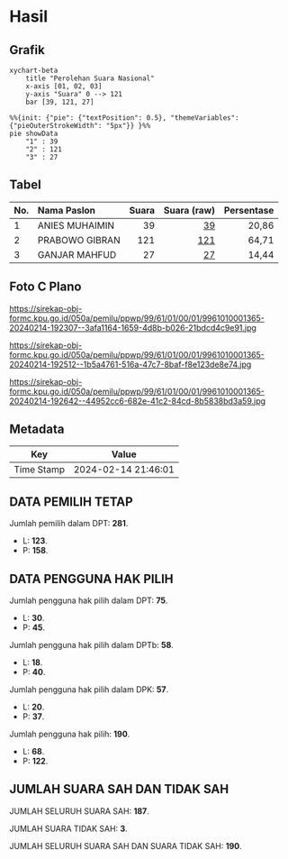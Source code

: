 # Hasil

## Grafik

```mermaid
xychart-beta
    title "Perolehan Suara Nasional"
    x-axis [01, 02, 03]
    y-axis "Suara" 0 --> 121
    bar [39, 121, 27]
```

```mermaid
%%{init: {"pie": {"textPosition": 0.5}, "themeVariables": {"pieOuterStrokeWidth": "5px"}} }%%
pie showData
    "1" : 39
    "2" : 121
    "3" : 27
```

## Tabel

| No. | Nama Paslon    | Suara | Suara (raw) | Persentase |
|:--- |:-------------- | -----:| -----------:| ----------:|
| 1   | ANIES MUHAIMIN | 39    | [39][p-1]   | 20,86      |
| 2   | PRABOWO GIBRAN | 121   | [121][p-2]  | 64,71      |
| 3   | GANJAR MAHFUD  | 27    | [27][p-3]   | 14,44      |


[p-1]: https://github.com/gigit-pemilu/pemilu-2024/blob/main/pilpres/hitung-suara/sub/99-luar-negeri/sub/61-kota-kinabalu-malaysia/sub/01-kota-kinabalu-malaysia/sub/0001-kota-kinabalu-malaysia/sub/365-ksk-354/sub/paslon-1.txt
[p-2]: https://github.com/gigit-pemilu/pemilu-2024/blob/main/pilpres/hitung-suara/sub/99-luar-negeri/sub/61-kota-kinabalu-malaysia/sub/01-kota-kinabalu-malaysia/sub/0001-kota-kinabalu-malaysia/sub/365-ksk-354/sub/paslon-2.txt
[p-3]: https://github.com/gigit-pemilu/pemilu-2024/blob/main/pilpres/hitung-suara/sub/99-luar-negeri/sub/61-kota-kinabalu-malaysia/sub/01-kota-kinabalu-malaysia/sub/0001-kota-kinabalu-malaysia/sub/365-ksk-354/sub/paslon-3.txt

## Foto C Plano

https://sirekap-obj-formc.kpu.go.id/050a/pemilu/ppwp/99/61/01/00/01/9961010001365-20240214-192307--3afa1164-1659-4d8b-b026-21bdcd4c9e91.jpg

https://sirekap-obj-formc.kpu.go.id/050a/pemilu/ppwp/99/61/01/00/01/9961010001365-20240214-192512--1b5a4761-516a-47c7-8baf-f8e123de8e74.jpg

https://sirekap-obj-formc.kpu.go.id/050a/pemilu/ppwp/99/61/01/00/01/9961010001365-20240214-192642--44952cc6-682e-41c2-84cd-8b5838bd3a59.jpg


## Metadata

| Key        | Value               |
| ---------- | ------------------- |
| Time Stamp | 2024-02-14 21:46:01 |


## DATA PEMILIH TETAP

Jumlah pemilih dalam DPT: **281**.
 * L: **123**.
 * P: **158**.

## DATA PENGGUNA HAK PILIH

Jumlah pengguna hak pilih dalam DPT: **75**.
 * L: **30**.
 * P: **45**.

Jumlah pengguna hak pilih dalam DPTb: **58**.
 * L: **18**.
 * P: **40**.

Jumlah pengguna hak pilih dalam DPK: **57**.
 * L: **20**.
 * P: **37**.

Jumlah pengguna hak pilih: **190**.
 * L: **68**.
 * P: **122**.

## JUMLAH SUARA SAH DAN TIDAK SAH

JUMLAH SELURUH SUARA SAH: **187**.

JUMLAH SUARA TIDAK SAH: **3**.

JUMLAH SELURUH SUARA SAH DAN SUARA TIDAK SAH: **190**.


